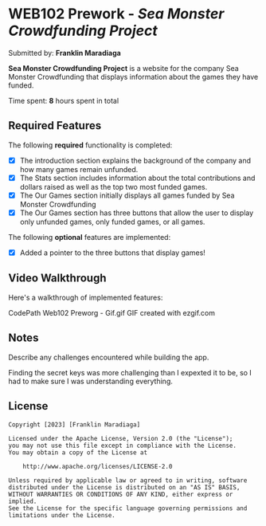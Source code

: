 # WEB102 Prework - *Sea Monster Crowdfunding Project*

Submitted by: **Franklin Maradiaga**

**Sea Monster Crowdfunding Project** is a website for the company Sea Monster Crowdfunding that displays information about the games they have funded.

Time spent: **8** hours spent in total

## Required Features

The following **required** functionality is completed:

* [X] The introduction section explains the background of the company and how many games remain unfunded.
* [X] The Stats section includes information about the total contributions and dollars raised as well as the top two most funded games.
* [X] The Our Games section initially displays all games funded by Sea Monster Crowdfunding
* [X] The Our Games section has three buttons that allow the user to display only unfunded games, only funded games, or all games.

The following **optional** features are implemented:

* [X] Added a pointer to the three buttons that display games!

## Video Walkthrough

Here's a walkthrough of implemented features:

CodePath Web102 Preworg - Gif.gif
GIF created with ezgif.com  


## Notes

Describe any challenges encountered while building the app.

Finding the secret keys was more challenging than I expexted it to be, so I had to make sure I was understanding everything.

## License

    Copyright [2023] [Franklin Maradiaga]

    Licensed under the Apache License, Version 2.0 (the "License");
    you may not use this file except in compliance with the License.
    You may obtain a copy of the License at

        http://www.apache.org/licenses/LICENSE-2.0

    Unless required by applicable law or agreed to in writing, software
    distributed under the License is distributed on an "AS IS" BASIS,
    WITHOUT WARRANTIES OR CONDITIONS OF ANY KIND, either express or implied.
    See the License for the specific language governing permissions and
    limitations under the License.
